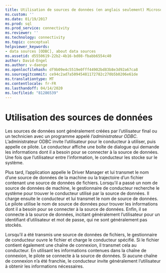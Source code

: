 ```yaml
---
title: Utilisation de sources de données (en anglais seulement) Microsoft Docs
ms.custom: ''
ms.date: 01/19/2017
ms.prod: sql
ms.prod_service: connectivity
ms.reviewer: ''
ms.technology: connectivity
ms.topic: conceptual
helpviewer_keywords:
- data sources [ODBC], about data sources
ms.assetid: d5550619-22b2-4b16-bd08-fbabb6554c40
author: David-Engel
ms.author: v-daenge
ms.openlocfilehash: df9b09e4c5519e0fff44902bd83b8e3d92a67ca8
ms.sourcegitcommit: ce94c2ad7a50945481172782c270b5b0206e61de
ms.translationtype: MT
ms.contentlocale: fr-FR
ms.lasthandoff: 04/14/2020
ms.locfileid: "81286539"
---
```

# <a name="using-data-sources"></a>Utilisation des sources de données
Les sources de données sont généralement créées par l’utilisateur final ou un technicien avec un programme appelé *l’administrateur ODBC*. L’administrateur ODBC invite l’utilisateur pour le conducteur à utiliser, puis appelle ce pilote. Le conducteur affiche une boîte de dialogue qui demande les informations dont il a besoin pour se connecter à la source de données. Une fois que l’utilisateur entre l’information, le conducteur les stocke sur le système.  
  
 Plus tard, l’application appelle le Driver Manager et lui transmet le nom d’une source de données de la machine ou la trajectoire d’un fichier contenant une source de données de fichiers. Lorsqu’il a passé un nom de source de données de machine, le gestionnaire de conducteur recherche le système pour trouver le conducteur utilisé par la source de données. Il charge ensuite le conducteur et lui transmet le nom de source de données. Le pilote utilise le nom de source de données pour trouver les informations dont il a besoin pour se connecter à la source de données. Enfin, il se connecte à la source de données, incitant généralement l’utilisateur pour un identifiant d’utilisateur et mot de passe, qui ne sont généralement pas stockés.  
  
 Lorsqu’il a été transmis une source de données de fichiers, le gestionnaire de conducteur ouvre le fichier et charge le conducteur spécifié. Si le fichier contient également une chaîne de connexion, il transmet cela au conducteur. En utilisant les informations contenues dans la chaîne de connexion, le pilote se connecte à la source de données. Si aucune chaîne de connexion n’a été franchie, le conducteur invite généralement l’utilisateur à obtenir les informations nécessaires.
